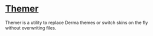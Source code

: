 # [Themer](https://steamcommunity.com/sharedfiles/filedetails/?id=938347376)
Themer is a utility to replace Derma themes or switch skins on the fly without overwriting files.
